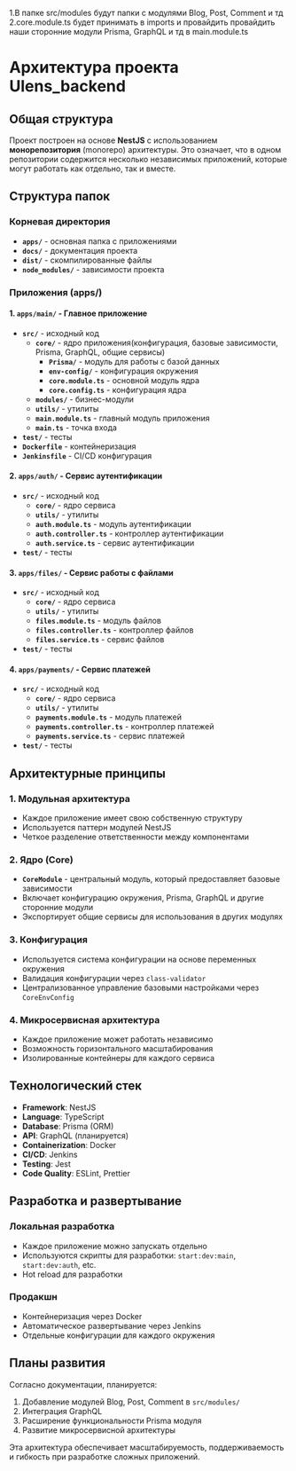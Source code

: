 1.В папке src/modules будут папки с модулями Blog, Post, Comment и тд
2.core.module.ts будет принимать в imports и провайдить провайдить наши сторонние модули Prisma, GraphQL и тд 
    в main.module.ts

# Архитектура проекта Ulens_backend

## Общая структура

Проект построен на основе **NestJS** с использованием **монорепозитория** (monorepo) архитектуры. Это означает, что в одном репозитории содержится несколько независимых приложений, которые могут работать как отдельно, так и вместе.

## Структура папок

### Корневая директория
- **`apps/`** - основная папка с приложениями
- **`docs/`** - документация проекта
- **`dist/`** - скомпилированные файлы
- **`node_modules/`** - зависимости проекта

### Приложения (apps/)

#### 1. **`apps/main/`** - Главное приложение
- **`src/`** - исходный код
  - **`core/`** - ядро приложения(конфигурация, базовые зависимости, Prisma, GraphQL, общие сервисы)
    - **`Prisma/`** - модуль для работы с базой данных
    - **`env-config/`** - конфигурация окружения
    - **`core.module.ts`** - основной модуль ядра
    - **`core.config.ts`** - конфигурация ядра
  - **`modules/`** - бизнес-модули
  - **`utils/`** - утилиты
  - **`main.module.ts`** - главный модуль приложения
  - **`main.ts`** - точка входа
- **`test/`** - тесты
- **`Dockerfile`** - контейнеризация
- **`Jenkinsfile`** - CI/CD конфигурация

#### 2. **`apps/auth/`** - Сервис аутентификации
- **`src/`** - исходный код
  - **`core/`** - ядро сервиса
  - **`utils/`** - утилиты
  - **`auth.module.ts`** - модуль аутентификации
  - **`auth.controller.ts`** - контроллер аутентификации
  - **`auth.service.ts`** - сервис аутентификации
- **`test/`** - тесты

#### 3. **`apps/files/`** - Сервис работы с файлами
- **`src/`** - исходный код
  - **`core/`** - ядро сервиса
  - **`utils/`** - утилиты
  - **`files.module.ts`** - модуль файлов
  - **`files.controller.ts`** - контроллер файлов
  - **`files.service.ts`** - сервис файлов
- **`test/`** - тесты

#### 4. **`apps/payments/`** - Сервис платежей
- **`src/`** - исходный код
  - **`core/`** - ядро сервиса
  - **`utils/`** - утилиты
  - **`payments.module.ts`** - модуль платежей
  - **`payments.controller.ts`** - контроллер платежей
  - **`payments.service.ts`** - сервис платежей
- **`test/`** - тесты

## Архитектурные принципы

### 1. **Модульная архитектура**
- Каждое приложение имеет свою собственную структуру
- Используется паттерн модулей NestJS
- Четкое разделение ответственности между компонентами

### 2. **Ядро (Core)**
- **`CoreModule`** - центральный модуль, который предоставляет базовые зависимости
- Включает конфигурацию окружения, Prisma, GraphQL и другие сторонние модули
- Экспортирует общие сервисы для использования в других модулях

### 3. **Конфигурация**
- Используется система конфигурации на основе переменных окружения
- Валидация конфигурации через `class-validator`
- Централизованное управление базовыми настройками через `CoreEnvConfig`

### 4. **Микросервисная архитектура**
- Каждое приложение может работать независимо
- Возможность горизонтального масштабирования
- Изолированные контейнеры для каждого сервиса

## Технологический стек

- **Framework**: NestJS
- **Language**: TypeScript
- **Database**: Prisma (ORM)
- **API**: GraphQL (планируется)
- **Containerization**: Docker
- **CI/CD**: Jenkins
- **Testing**: Jest
- **Code Quality**: ESLint, Prettier

## Разработка и развертывание

### Локальная разработка
- Каждое приложение можно запускать отдельно
- Используются скрипты для разработки: `start:dev:main`, `start:dev:auth`, etc.
- Hot reload для разработки

### Продакшн
- Контейнеризация через Docker
- Автоматическое развертывание через Jenkins
- Отдельные конфигурации для каждого окружения

## Планы развития

Согласно документации, планируется:
1. Добавление модулей Blog, Post, Comment в `src/modules/`
2. Интеграция GraphQL
3. Расширение функциональности Prisma модуля
4. Развитие микросервисной архитектуры

Эта архитектура обеспечивает масштабируемость, поддерживаемость и гибкость при разработке сложных приложений. 
 